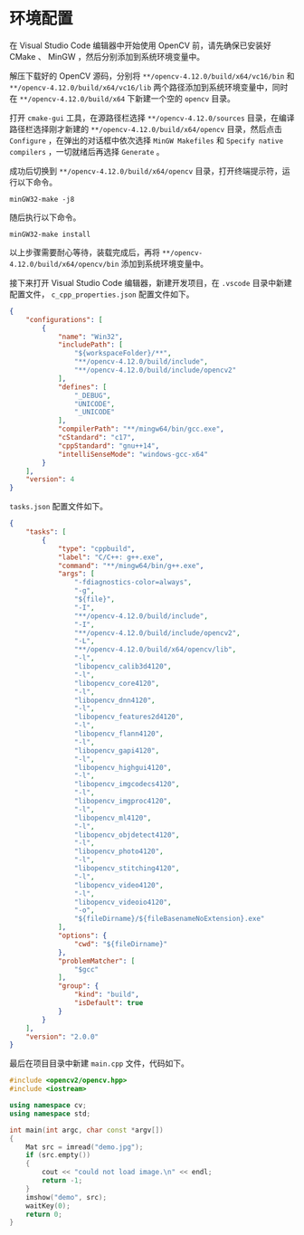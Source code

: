 # 环境配置

在 Visual Studio Code 编辑器中开始使用 OpenCV 前，请先确保已安装好 CMake 、 MinGW ，然后分别添加到系统环境变量中。

解压下载好的 OpenCV 源码，分别将 `**/opencv-4.12.0/build/x64/vc16/bin` 和 `**/opencv-4.12.0/build/x64/vc16/lib` 两个路径添加到系统环境变量中，同时在 `**/opencv-4.12.0/build/x64` 下新建一个空的 `opencv` 目录。

打开 `cmake-gui` 工具，在源路径栏选择 `**/opencv-4.12.0/sources` 目录，在编译路径栏选择刚才新建的 `**/opencv-4.12.0/build/x64/opencv` 目录，然后点击 `Configure` ，在弹出的对话框中依次选择 `MinGW Makefiles` 和 `Specify native compilers` ，一切就绪后再选择 `Generate` 。

成功后切换到 `**/opencv-4.12.0/build/x64/opencv` 目录，打开终端提示符，运行以下命令。

```
minGW32-make -j8
```

随后执行以下命令。

```
minGW32-make install
```

以上步骤需要耐心等待，装载完成后，再将 `**/opencv-4.12.0/build/x64/opencv/bin` 添加到系统环境变量中。

接下来打开 Visual Studio Code 编辑器，新建开发项目，在 `.vscode` 目录中新建配置文件， `c_cpp_properties.json` 配置文件如下。

```json
{
    "configurations": [
        {
            "name": "Win32",
            "includePath": [
                "${workspaceFolder}/**",
                "**/opencv-4.12.0/build/include",
                "**/opencv-4.12.0/build/include/opencv2"
            ],
            "defines": [
                "_DEBUG",
                "UNICODE",
                "_UNICODE"
            ],
            "compilerPath": "**/mingw64/bin/gcc.exe",
            "cStandard": "c17",
            "cppStandard": "gnu++14",
            "intelliSenseMode": "windows-gcc-x64"
        }
    ],
    "version": 4
}
```

`tasks.json` 配置文件如下。

```json
{
    "tasks": [
        {
            "type": "cppbuild",
            "label": "C/C++: g++.exe",
            "command": "**/mingw64/bin/g++.exe",
            "args": [
                "-fdiagnostics-color=always",
                "-g",
                "${file}",
                "-I",
                "**/opencv-4.12.0/build/include",
                "-I",
                "**/opencv-4.12.0/build/include/opencv2",
                "-L",
                "**/opencv-4.12.0/build/x64/opencv/lib",
                "-l",
                "libopencv_calib3d4120",
                "-l",
                "libopencv_core4120",
                "-l",
                "libopencv_dnn4120",
                "-l",
                "libopencv_features2d4120",
                "-l",
                "libopencv_flann4120",
                "-l",
                "libopencv_gapi4120",
                "-l",
                "libopencv_highgui4120",
                "-l",
                "libopencv_imgcodecs4120",
                "-l",
                "libopencv_imgproc4120",
                "-l",
                "libopencv_ml4120",
                "-l",
                "libopencv_objdetect4120",
                "-l",
                "libopencv_photo4120",
                "-l",
                "libopencv_stitching4120",
                "-l",
                "libopencv_video4120",
                "-l",
                "libopencv_videoio4120",
                "-o",
                "${fileDirname}/${fileBasenameNoExtension}.exe"
            ],
            "options": {
                "cwd": "${fileDirname}"
            },
            "problemMatcher": [
                "$gcc"
            ],
            "group": {
                "kind": "build",
                "isDefault": true
            }
        }
    ],
    "version": "2.0.0"
}
```

最后在项目目录中新建 `main.cpp` 文件，代码如下。

```cpp
#include <opencv2/opencv.hpp>
#include <iostream>

using namespace cv;
using namespace std;

int main(int argc, char const *argv[])
{
    Mat src = imread("demo.jpg");
    if (src.empty())
    {
        cout << "could not load image.\n" << endl;
        return -1;
    }
    imshow("demo", src);
    waitKey(0);
    return 0;
}
```
